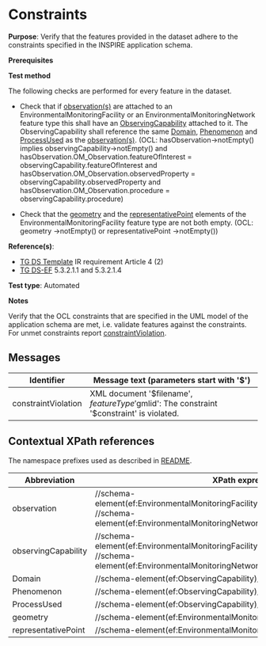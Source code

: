 # Constraints

**Purpose**: Verify that the features provided in the dataset adhere to the constraints specified in the INSPIRE application schema.

**Prerequisites**

**Test method**

The following checks are performed for every feature in the dataset.

* Check that if [observation(s)](#observation) are attached to an EnvironmentalMonitoringFacility or an EnvironmentalMonitoringNetwork feature type this shall have an [ObservingCapability](#observingCapability) attached to it. The ObservingCapability shall reference the same [Domain](#Domain), [Phenomenon](#Phenomenon) and [ProcessUsed](#ProcessUsed) as the [observation(s)](#observation). (OCL: hasObservation->notEmpty() implies observingCapability->notEmpty() and hasObservation.OM_Observation.featureOfInterest = observingCapability.featureOfInterest and hasObservation.OM_Observation.observedProperty = observingCapability.observedProperty and hasObservation.OM_Observation.procedure = observingCapability.procedure)

* Check that the [geometry](#geometry) and the [representativePoint](#representativePoint) elements of the EnvironmentalMonitoringFacility feature type are not both empty. (OCL: geometry ->notEmpty() or representativePoint ->notEmpty())


**Reference(s)**: 

* [TG DS Template](./README.md#ref_TG_DS_tmpl) IR requirement Article 4 (2)
* [TG DS-EF](./README.md#ref_TG_DS_EF) 5.3.2.1.1 and 5.3.2.1.4

**Test type**: Automated

**Notes** 

Verify that the OCL constraints that are specified in the UML model of the application schema are met, i.e. validate features against the constraints. For unmet constraints report [constraintViolation](#constraintViolation).

## Messages

Identifier  |  Message text (parameters start with '$')
---------------------------------------------------------- | -------------------------------------------------------------------------
constraintViolation <a name="constraintViolation"/>  |  XML document '$filename', $featureType '$gmlid': The constraint '$constraint' is violated.

## Contextual XPath references

The namespace prefixes used as described in [README](./README.md#namespaces).

Abbreviation                                               |  XPath expression                     |Multiplicity       |Voidable
---------------------------------------------------------- | ------------------------------------- | ------------------|----------
observation <a name ="observation"></a>	| //schema-element(ef:EnvironmentalMonitoringFacility)/ef:hasObservation/@xlink:href <br> //schema-element(ef:EnvironmentalMonitoringNetwork)/ef:hasObservation/@xlink:href| 0..\* | Yes
observingCapability <a name ="observingCapability"></a>	| //schema-element(ef:EnvironmentalMonitoringFacility)/ef:observingCapability/@xlink:href <br> //schema-element(ef:EnvironmentalMonitoringNetwork)/ef:observingCapability/@xlink:href | 0..\* | Yes
Domain <a name ="Domain"></a>	| //schema-element(ef:ObservingCapability)/ef:featureOfInterest/@xlink:href | 0..1 | Yes
Phenomenon <a name ="Phenomenon"></a>	| //schema-element(ef:ObservingCapability)/ef:observedProperty/@xlink:href | 1 | No
ProcessUsed <a name ="ProcessUsed"></a>	| //schema-element(ef:ObservingCapability)/ef:procedure/@xlink:href | 1 | No
geometry <a name="geometry"></a> | //schema-element(ef:EnvironmentalMonitoringFacility)/ef:geometry|0..1 |No
representativePoint <a name="representativePoint"></a> | //schema-element(ef:EnvironmentalMonitoringFacility)/ef:representativePoint|0..1 |Yes

